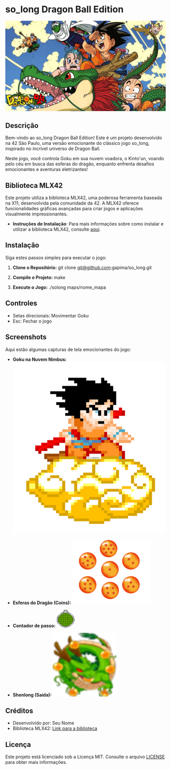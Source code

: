 # so_long Dragon Ball Edition

![Goku on Nimbus](./img/dragon.png)

## Descrição

Bem-vindo ao so_long Dragon Ball Edition! Este é um projeto desenvolvido na 42 São Paulo, uma versão emocionante do clássico jogo so_long, inspirado no incrível universo de Dragon Ball.

Neste jogo, você controla Goku em sua nuvem voadora, o Kinto'un, voando pelo céu em busca das esferas do dragão, enquanto enfrenta desafios emocionantes e aventuras eletrizantes!

## Biblioteca MLX42

Este projeto utiliza a biblioteca MLX42, uma poderosa ferramenta baseada na X11, desenvolvida pela comunidade da 42. A MLX42 oferece funcionalidades gráficas avançadas para criar jogos e aplicações visualmente impressionantes.

- **Instruções de Instalação**: Para mais informações sobre como instalar e utilizar a biblioteca MLX42, consulte [aqui](https://github.com/mlx42/mlx42).

## Instalação

Siga estes passos simples para executar o jogo:

1. **Clone o Repositório:**
	git clone git@github.com:gapima/so_long.git


2. **Compile o Projeto:**
	make

3. **Execute o Jogo:**
	./solong maps/nome_mapa



## Controles

- Setas direcionais: Movimentar Goku
- Esc: Fechar o jogo

## Screenshots

Aqui estão algumas capturas de tela emocionantes do jogo:

- **Goku na Nuvem Nimbus:**
![Goku on Nimbus](./img/goku.png)

- **Esferas do Dragão (Coins):**
![Esferas do Dragão](./img/dragonball.png)

- **Contador de passo:**
![Contador de passo](./img/radardragon.png)


- **Shenlong (Saída):**
![Shenlong](./img/shenlong.png)

## Créditos

- Desenvolvido por: Seu Nome
- Biblioteca MLX42: [Link para a biblioteca](https://github.com/mlx42/mlx42)

## Licença

Este projeto está licenciado sob a Licença MIT. Consulte o arquivo [LICENSE](LICENSE) para obter mais informações.
